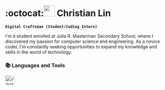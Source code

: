 # :octocat:<img src="https://github.githubassets.com/images/icons/emoji/octocat.png" width="35"> Christian Lin

**`Digital Craftsman (Student/Coding Intern)`**

I'm a student enrolled at Julia R. Masterman Secondary School, where I discovered my passion for computer science and engineering. As a novice coder, I'm constantly seeking opportunities to expand my knowledge and skills in the world of technology. 


### 📚 Languages and Tools

<img align="left" alt="Java" width="30px" style="padding-right:10px;" src="https://cdn.jsdelivr.net/gh/devicons/devicon/icons/java/java-original.svg"/>

